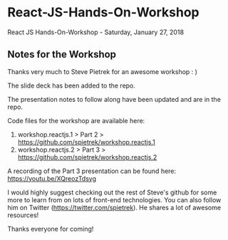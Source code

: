 
# React-JS-Hands-On-Workshop
React JS Hands-On-Workshop - Saturday, January 27, 2018

## Notes for the Workshop

Thanks very much to Steve Pietrek for an awesome workshop : )

The slide deck has been added to the repo.

The presentation notes to follow along have been updated and are in the repo. 

Code files for the workshop are available here:

1.	workshop.reactjs.1 > Part 2 > https://github.com/spietrek/workshop.reactjs.1
2.	workshop.reactjs.2 > Part 3 > https://github.com/spietrek/workshop.reactjs.2

A recording of the Part 3 presentation can be found here: https://youtu.be/XQreozTdsyg

I would highly suggest checking out the rest of Steve's github for some more to learn from on lots of front-end technologies.
You can also follow him on Twitter (https://twitter.com/spietrek). He shares a lot of awesome resources!

Thanks everyone for coming!

